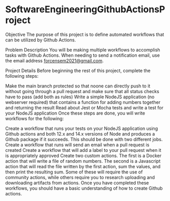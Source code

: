 # SoftwareEngineeringGithubActionsProject

Objective
The purpose of this project is to define automated workflows that can be utilized by Github Actions.

Problem Description
You will be making multiple workflows to accomplish tasks with Github Actions. When needing to send a notification email, use the email address forcensem2021@gmail.com.

Project Details
Before beginning the rest of this project, complete the following steps:

Make the main branch protected so that noone can directly push to it without going through a pull request and make sure that all status checks have to pass (add both as rules)
Write a simple NodeJS application (no webserver required) that contains a function for adding numbers together and returning the result
Read about Jest or Mocha tests and write a test for your NodeJS application
Once these steps are done, you will write workflows for the following:

Create a workflow that runs your tests on your NodeJS application using Github actions and both 12.x and 14.x versions of Node and produces a Github package if it succeeds. This should be done with two different jobs.
Create a workflow that runs will send an email when a pull request is created
Create a workflow that will add a label to your pull request when it is appropriately approved
Create two custom actions. The first is a Docker action that will write a file of random numbers. The second is a Javascript action that will read the file written by the first action, sum the values, and then print the resulting sum.
Some of these will require the use of community actions, while others require you to research uploading and downloading artifacts from actions. Once you have completed these workflows, you should have a basic understanding of how to create Github actions.

